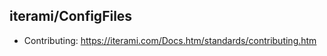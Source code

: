 iterami/ConfigFiles
-------------------

* Contributing: https://iterami.com/Docs.htm/standards/contributing.htm
